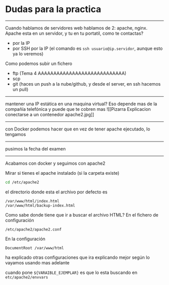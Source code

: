 # Dudas para la practica

---
Cuando hablamos de servidores web hablamos de 2: apache, nginx.
Apache esta en un servidor, y tu en tu portatil, como te contactas?
- por la IP
- por SSH por la IP (el comando es `ssh usuario@ip.servidor`, aunque esto ya lo veremos)

Como podemos subir un fichero
- ftp (Tema 4 AAAAAAAAAAAAAAAAAAAAAAAAAAAA)
- scp
- git (haces un push a la nube/github, y desde el server, en ssh hacemos un pull)


---

mantener una IP estática en una maquina virtual?
Eso depende mas de la compañía telefónica y puede que te cobren mas
![[Pizarra Explicacion conectarse a un contenedor apache2.jpg]]

---

con Docker podemos hacer que en vez de tener apache ejecutado, lo tengamos

---

pusimos la fecha del examen

---

Acabamos con docker y seguimos con apache2

Mirar si tienes el apache instalado (si la carpeta existe)
```bash
cd /etc/apache2
```

el directorio donde esta el archivo por defecto es 
```
/var/www/html/index.html
/var/www/html/backup-index.html
```

Como sabe donde tiene que ir a buscar el archivo HTML?
En el fichero de configuración

```
/etc/apache2/apache2.conf
```
En la configuración
```
DocumentRoot /var/www/html
```


ha explicado otras configuraciones que ira explicando mejor según lo vayamos usando mas adelante

cuando pone ``${VARAIBLE_EJEMPLAR}`` es que lo esta buscando en ``etc/apache2/envvars``